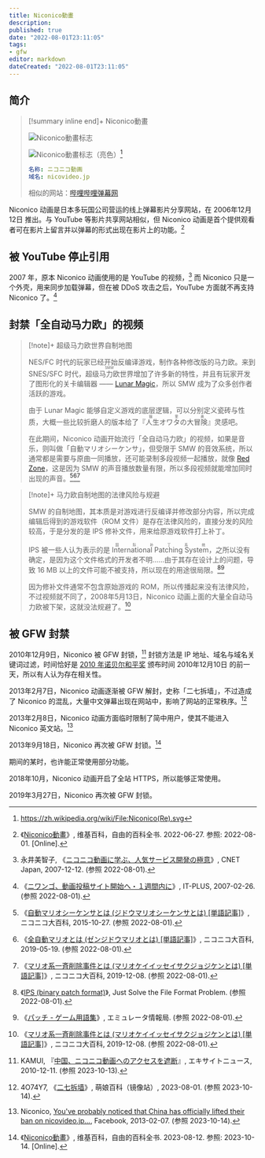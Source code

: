 ```yaml
---
title: Niconico動畫
description: 
published: true
date: "2022-08-01T23:11:05"
tags:
- gfw
editor: markdown
dateCreated: "2022-08-01T23:11:05"
---
```


## 简介

> [!summary inline end]+ Niconico動畫
>
> ![Niconico動畫标志](https://s3.tebi.io/ggame/website/Niconico/Niconico%28Re%29_2.svg#only-light)
>
> ![Niconico動畫标志（亮色）](https://s3.tebi.io/ggame/website/Niconico/Niconico(Re)_2_b.svg#only-dark)[^logo]
>
> ```YAML
> 名称: ニコニコ動画
> 域名: nicovideo.jp
> ```
>
> 相似的网站：[哔哩哔哩弹幕网](/website/哔哩哔哩弹幕网.md)

[^logo]: <https://zh.wikipedia.org/wiki/File:Niconico(Re).svg>

Niconico 动画是日本多玩国公司营运的线上弹幕影片分享网站，在 2006年12月12日 推出。与 YouTube 等影片共享网站相似，但 Niconico 动画是首个提供观看者可在影片上留言并以弹幕的形式出现在影片上的功能。[^wiki_nico]

[^wiki_nico]: 《[Niconico動畫](https://web.archive.org/web/20220709150319/https://zh.wikipedia.org/wiki/Niconico動畫)》, 维基百科，自由的百科全书. 2022-06-27. 参照: 2022-08-01. [Online].

## 被 YouTube 停止引用

2007 年，原本 Niconico 动画使用的是 YouTube 的视频，[^20363081] 而 Niconico 只是一个外壳，用来同步加载弹幕，但在被 DDoS 攻击之后，YouTube 方面就不再支持 Niconico 了。[^MMITba]

[^20363081]: 永井美智子, 《[ニコニコ動画に学ぶ、人気サービス開発の極意](https://web.archive.org/web/20210517204245/https://japan.cnet.com/article/20363081/)》, CNET Japan, 2007-12-12. (参照 2022-08-01).

[^MMITba]: 《[ニワンゴ、動画投稿サイト開始へ・１週間内に](https://web.archive.org/web/20070228094429/http://it.nikkei.co.jp/internet/news/index.aspx?n=MMITba003026022007)》, IT-PLUS, 2007-02-26. (参照 2022-08-01).

## 封禁「全自动马力欧」的视频

> [!note]+ 超级马力欧世界自制地图
>
> NES/FC 时代的玩家已经开始反编译游戏，制作各种修改版的马力欧。来到 SNES/SFC 时代，<ruby>超级马力欧世界<rp>(</rp><rt>SMW</rt><rp>)</rp></ruby>增加了许多新的特性，并且有玩家开发了图形化的关卡编辑器 —— [Lunar Magic](https://fusoya.eludevisibility.org/lm/)，所以 SMW 成为了众多创作者活跃的游戏。
>
> 由于 Lunar Magic 能够自定义游戏的底层逻辑，可以分别定义瓷砖与性质，大概一些比较折磨人的版本给了『<ruby>人生オワタの大冒険<rp>(</rp><rt>猫里奥</rt><rp>)</rp></ruby>』灵感吧。
>
> 在此期间，Niconico 动画开始流行「全自动马力欧」的视频，如果是音乐，则叫做「自動マリオシーケンサ」，但受限于 SMW 的音效系统，所以通常都是需要与原曲一同播放，还可能录制多段视频一起播放，就像 [Red Zone](https://www.youtube.com/watch?v=9J89q3Lfm7M)，这是因为 SMW 的声音播放数量有限，所以多段视频就能增加同时出现的声音。[^01][^02][^03]

[^01]: 《[自動マリオシーケンサとは (ジドウマリオシーケンサとは) [単語記事]](https://dic.nicovideo.jp/id/190315)》, ニコニコ大百科, 2015-10-27. (参照 2022-08-01).
[^02]: 《[全自動マリオとは (ゼンジドウマリオとは) [単語記事]](https://dic.nicovideo.jp/id/165906)》, ニコニコ大百科, 2019-05-19. (参照 2022-08-01).

> [!note]+ 马力欧自制地图的法律风险与规避
>
> SMW 的自制地图，其本质是对游戏进行反编译并修改部分内容，所以完成编辑后得到的游戏软件（ROM 文件）是存在法律风险的，直接分发的风险较高，于是分发的是 IPS 修补文件，用来给原游戏软件打上补丁。
>
> IPS 被一些人认为表示的是 <ruby>International Patching System<rp>(</rp><rt>国际补丁系统</rt><rp>)</rp></ruby>，之所以没有确定，是因为这个文件格式的开发者不明……由于其存在设计上的问题，导致 16 MB 以上的文件可能不被支持，所以现在的用途很局限。[^archiveteam][^term_patch]
>
> 因为修补文件通常不包含原始游戏的 ROM，所以传播起来没有法律风险，不过视频就不同了，2008年5月13日，Niconico 动画上面的大量全自动马力欧被下架，这就没法规避了。[^03]

[^archiveteam]: 《[IPS (binary patch format)](https://web.archive.org/web/20190212100905/http://fileformats.archiveteam.org/wiki/IPS_(binary_patch_format))》, Just Solve the File Format Problem. (参照 2022-08-01).

[^term_patch]: 《[パッチ - ゲーム用語集](https://web.archive.org/web/20210302110839/http://emu.web-g-p.com/info/term/term_patch.html)》, エミュレータ情報局. (参照 2022-08-01).

[^03]: 《[マリオ系一斉削除事件とは (マリオケイイッセイサクジョジケンとは) [単語記事]](https://dic.nicovideo.jp/id/3880095)》, ニコニコ大百科, 2019-12-08. (参照 2022-08-01).

## 被 GFW 封禁

2010年12月9日，Niconico 被 GFW 封锁，[^42232] 封锁方法是 IP 地址、域名与域名关键词过滤，时间恰好是 [2010 年诺贝尔和平奖][] 颁布时间 2010年12月10日 的前一天，所以有人认为存在相关性。

[^42232]: KAMUI, 『[中国、ニコニコ動画へのアクセスを遮断](https://web.archive.org/web/20181229075654/https://www.excite.co.jp/news/article/Slashdot_10_12_11_0342232/)』, エキサイトニュース, 2010-12-11. (参照 2023-10-13).

[2010 年诺贝尔和平奖]: https://zh.wikipedia.org/wiki/2010年诺贝尔和平奖

2013年2月7日，Niconico 动画逐渐被 GFW 解封，史称「二七拆墙」，不过造成了 Niconico 的混乱，大量中文弹幕出现在网站中，影响了网站的正常秩序。[^65438]

[^65438]: 4O74Y7, 《[二七拆墙](https://web.archive.org/web/20230902065438/https://moegirl.uk/二七拆墙)》, 萌娘百科（镜像站）, 2023-08-01. (参照 2023-10-14).

2013年2月8日，Niconico 动画方面临时限制了简中用户，使其不能进入 Niconico 英文站。[^80293]

[^80293]: Niconico, [You've probably noticed that China has officially lifted their ban on nicovideo.jp…](https://web.archive.org/web/20190217101226/https://www.facebook.com/niconicocom/posts/452875894780293), Facebook, 2013-02-07. (参照 2023-10-14).

2013年9月18日，Niconico 再次被 GFW 封锁。[^84483]

[^84483]: 《[Niconico動畫](https://zh.wikipedia.org/w/index.php?title=Niconico動畫&oldid=78484483#中国大陆的屏蔽)》, 维基百科，自由的百科全书. 2023-08-12. 参照: 2023-10-14. [Online].

期间的某时，也许能正常使用部分功能。

2018年10月，Niconico 动画开启了全站 HTTPS，所以能够正常使用。

2019年3月27日，Niconico 再次被 GFW 封锁。

